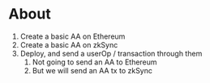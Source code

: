 # About

1. Create a basic AA on Ethereum
2. Create a basic AA on zkSync
3. Deploy, and send a userOp / transaction through them
   1. Not going to send an AA to Ethereum
   2. But we will send an AA tx to zkSync

